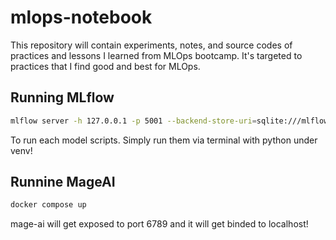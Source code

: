 # mlops-notebook
This repository will contain experiments, notes, and source codes of practices and lessons I learned from MLOps bootcamp. It's targeted to practices that I find good and best for MLOps.


## Running MLflow

```bash
mlflow server -h 127.0.0.1 -p 5001 --backend-store-uri=sqlite:///mlflow.db --default-artifact-root=./artifacts
```

To run each model scripts. Simply run them via terminal with python under venv!


## Runnine MageAI

```bash
docker compose up
```

mage-ai will get exposed to port 6789 and it will get binded to localhost!
